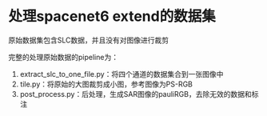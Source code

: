 
# 处理spacenet6 extend的数据集

原始数据集包含SLC数据，并且没有对图像进行裁剪

完整的处理原始数据的pipeline为：
1. extract_slc_to_one_file.py：将四个通道的数据集合到一张图像中
2. tile.py：将原始的大图裁剪成小图，参考图像为PS-RGB
3. post_process.py：后处理，生成SAR图像的pauliRGB，去除无效的数据和标注